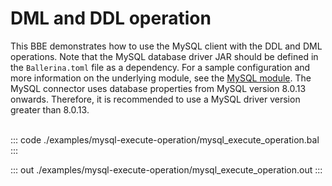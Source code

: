 # DML and DDL operation

This BBE demonstrates how to use the MySQL client with the DDL and  DML
operations. Note that the MySQL database driver JAR should be defined in the `Ballerina.toml` file as a dependency.
For a sample configuration and more information on the underlying module, see the [MySQL module](https://docs.central.ballerina.io/ballerinax/mysql/latest/).
The MySQL connector uses database properties from MySQL version 8.0.13 onwards. Therefore, it is
recommended to use a MySQL driver version greater than 8.0.13.<br><br>


::: code ./examples/mysql-execute-operation/mysql_execute_operation.bal :::

::: out ./examples/mysql-execute-operation/mysql_execute_operation.out :::